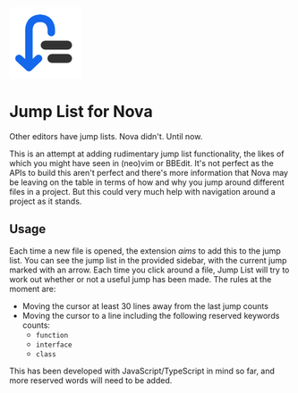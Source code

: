 ![Jump List](./extension@4x.png "Jump List")
# Jump List for Nova

Other editors have jump lists. Nova didn't. Until now.

This is an attempt at adding rudimentary jump list functionality, the likes of which you might have seen in (neo)vim or BBEdit. It's not perfect as the APIs to build this aren't perfect and there's more information that Nova may be leaving on the table in terms of how and why you jump around different files in a project. But this could very much help with navigation around a project as it stands.

## Usage
Each time a new file is opened, the extension *aims* to add this to the jump list. You can see the jump list in the provided sidebar, with the current jump marked with an arrow. Each time you click around a file, Jump List will try to work out whether or not a useful jump has been made. The rules at the moment are:
* Moving the cursor at least 30 lines away from the last jump counts
* Moving the cursor to a line including the following reserved keywords counts:
    * `function`
    * `interface`
    * `class`

This has been developed with JavaScript/TypeScript in mind so far, and more reserved words will need to be added.
